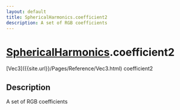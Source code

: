 ```yaml
---
layout: default
title: SphericalHarmonics.coefficient2
description: A set of RGB coefficients
---
```

# [SphericalHarmonics]({{site.url}}/Pages/Reference/SphericalHarmonics.html).coefficient2

<div class='signature' markdown='1'>
[Vec3]({{site.url}}/Pages/Reference/Vec3.html) coefficient2
</div>

## Description
A set of RGB coefficients

